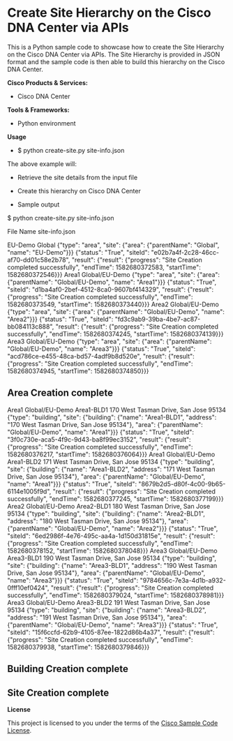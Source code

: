 # Create Site Hierarchy on the Cisco DNA Center via APIs

This is a Python sample code to showcase how to create the Site Hierarchy on the Cisco DNA Center via APIs. The Site Hierarchy is provided in JSON format and the sample code is then able to build this hierarchy on the Cisco DNA Center.

**Cisco Products & Services:**

- Cisco DNA Center

**Tools & Frameworks:**

- Python environment

**Usage**

- $ python create-site.py site-info.json

The above example will:
 - Retrieve the site details from the input file
 - Create this hierarchy on Cisco DNA Center

- Sample output

$ python create-site.py site-info.json

File Name site-info.json

EU-Demo Global
{"type": "area", "site": {"area": {"parentName": "Global", "name": "EU-Demo"}}}
{"status": "True", "siteId": "e02b7a4f-2c28-46cc-af70-dd01c58e2b78", "result": {"result": {"progress": "Site Creation completed successfully", "endTime": 1582680372583, "startTime": 1582680372546}}}
Area1 Global/EU-Demo
{"type": "area", "site": {"area": {"parentName": "Global/EU-Demo", "name": "Area1"}}}
{"status": "True", "siteId": "d1ba4af0-2bef-4512-8ca0-9607bf414329", "result": {"result": {"progress": "Site Creation completed successfully", "endTime": 1582680373549, "startTime": 1582680373440}}}
Area2 Global/EU-Demo
{"type": "area", "site": {"area": {"parentName": "Global/EU-Demo", "name": "Area2"}}}
{"status": "True", "siteId": "fd3c9ab9-39ba-4be7-ac87-bb084113c888", "result": {"result": {"progress": "Site Creation completed successfully", "endTime": 1582680374245, "startTime": 1582680374139}}}
Area3 Global/EU-Demo
{"type": "area", "site": {"area": {"parentName": "Global/EU-Demo", "name": "Area3"}}}
{"status": "True", "siteId": "acd786ce-e455-48ca-bd57-4adf9b8d520e", "result": {"result": {"progress": "Site Creation completed successfully", "endTime": 1582680374945, "startTime": 1582680374850}}}

## Area Creation complete

Area1 Global/EU-Demo Area1-BLD1 170 West Tasman Drive, San Jose 95134
{"type": "building", "site": {"building": {"name": "Area1-BLD1", "address": "170 West Tasman Drive, San Jose 95134"}, "area": {"parentName": "Global/EU-Demo", "name": "Area1"}}}
{"status": "True", "siteId": "3f0c730e-aca5-4f9c-9d43-ba8f99ec3152", "result": {"result": {"progress": "Site Creation completed successfully", "endTime": 1582680376217, "startTime": 1582680376064}}}
Area1 Global/EU-Demo Area1-BLD2 171 West Tasman Drive, San Jose 95134
{"type": "building", "site": {"building": {"name": "Area1-BLD2", "address": "171 West Tasman Drive, San Jose 95134"}, "area": {"parentName": "Global/EU-Demo", "name": "Area1"}}}
{"status": "True", "siteId": "8679b2d5-d80f-4c00-9b65-6114e1005f9d", "result": {"result": {"progress": "Site Creation completed successfully", "endTime": 1582680377245, "startTime": 1582680377199}}}
Area2 Global/EU-Demo Area2-BLD1 180 West Tasman Drive, San Jose 95134
{"type": "building", "site": {"building": {"name": "Area2-BLD1", "address": "180 West Tasman Drive, San Jose 95134"}, "area": {"parentName": "Global/EU-Demo", "name": "Area2"}}}
{"status": "True", "siteId": "6ed2986f-4e76-495c-aa4a-1d150d31815e", "result": {"result": {"progress": "Site Creation completed successfully", "endTime": 1582680378152, "startTime": 1582680378048}}}
Area3 Global/EU-Demo Area3-BLD1 190 West Tasman Drive, San Jose 95134
{"type": "building", "site": {"building": {"name": "Area3-BLD1", "address": "190 West Tasman Drive, San Jose 95134"}, "area": {"parentName": "Global/EU-Demo", "name": "Area3"}}}
{"status": "True", "siteId": "9784656c-7e3a-4d1b-a932-0fff10ef0424", "result": {"result": {"progress": "Site Creation completed successfully", "endTime": 1582680379024, "startTime": 1582680378981}}}
Area3 Global/EU-Demo Area3-BLD2 191 West Tasman Drive, San Jose 95134
{"type": "building", "site": {"building": {"name": "Area3-BLD2", "address": "191 West Tasman Drive, San Jose 95134"}, "area": {"parentName": "Global/EU-Demo", "name": "Area3"}}}
{"status": "True", "siteId": "15f6ccfd-62b9-4105-87ee-1822d86b4a37", "result": {"result": {"progress": "Site Creation completed successfully", "endTime": 1582680379938, "startTime": 1582680379846}}}

## Building Creation complete 

## Site Creation complete


**License**

This project is licensed to you under the terms of the [Cisco Sample Code License](./LICENSE).
